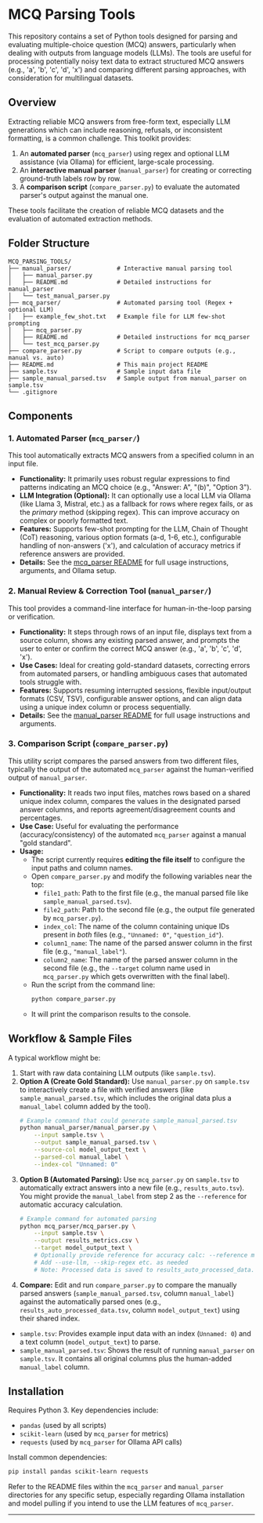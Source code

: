# MCQ Parsing Tools

This repository contains a set of Python tools designed for parsing and evaluating multiple-choice question (MCQ) answers, particularly when dealing with outputs from language models (LLMs). The tools are useful for processing potentially noisy text data to extract structured MCQ answers (e.g., 'a', 'b', 'c', 'd', 'x') and comparing different parsing approaches, with consideration for multilingual datasets.

## Overview

Extracting reliable MCQ answers from free-form text, especially LLM generations which can include reasoning, refusals, or inconsistent formatting, is a common challenge. This toolkit provides:

1.  An **automated parser** (`mcq_parser`) using regex and optional LLM assistance (via Ollama) for efficient, large-scale processing.
2.  An **interactive manual parser** (`manual_parser`) for creating or correcting ground-truth labels row by row.
3.  A **comparison script** (`compare_parser.py`) to evaluate the automated parser's output against the manual one.

These tools facilitate the creation of reliable MCQ datasets and the evaluation of automated extraction methods.

## Folder Structure

```
MCQ_PARSING_TOOLS/
├── manual_parser/             # Interactive manual parsing tool
│   ├── manual_parser.py
│   ├── README.md              # Detailed instructions for manual_parser
│   └── test_manual_parser.py
├── mcq_parser/                # Automated parsing tool (Regex + optional LLM)
│   ├── example_few_shot.txt   # Example file for LLM few-shot prompting
│   ├── mcq_parser.py
│   ├── README.md              # Detailed instructions for mcq_parser
│   └── test_mcq_parser.py
├── compare_parser.py          # Script to compare outputs (e.g., manual vs. auto)
├── README.md                  # This main project README
├── sample.tsv                 # Sample input data file
├── sample_manual_parsed.tsv   # Sample output from manual_parser on sample.tsv
└── .gitignore
```

## Components

### 1. Automated Parser (`mcq_parser/`)

This tool automatically extracts MCQ answers from a specified column in an input file.

*   **Functionality:** It primarily uses robust regular expressions to find patterns indicating an MCQ choice (e.g., "Answer: A", "(b)", "Option 3").
*   **LLM Integration (Optional):** It can optionally use a local LLM via Ollama (like Llama 3, Mistral, etc.) as a fallback for rows where regex fails, or as the *primary* method (skipping regex). This can improve accuracy on complex or poorly formatted text.
*   **Features:** Supports few-shot prompting for the LLM, Chain of Thought (CoT) reasoning, various option formats (a-d, 1-6, etc.), configurable handling of non-answers ('x'), and calculation of accuracy metrics if reference answers are provided.
*   **Details:** See the [mcq_parser README](./mcq_parser/README.md) for full usage instructions, arguments, and Ollama setup.

### 2. Manual Review & Correction Tool (`manual_parser/`)

This tool provides a command-line interface for human-in-the-loop parsing or verification.

*   **Functionality:** It steps through rows of an input file, displays text from a source column, shows any existing parsed answer, and prompts the user to enter or confirm the correct MCQ answer (e.g., 'a', 'b', 'c', 'd', 'x').
*   **Use Cases:** Ideal for creating gold-standard datasets, correcting errors from automated parsers, or handling ambiguous cases that automated tools struggle with.
*   **Features:** Supports resuming interrupted sessions, flexible input/output formats (CSV, TSV), configurable answer options, and can align data using a unique index column or process sequentially.
*   **Details:** See the [manual_parser README](./manual_parser/README.md) for full usage instructions and arguments.

### 3. Comparison Script (`compare_parser.py`)

This utility script compares the parsed answers from two different files, typically the output of the automated `mcq_parser` against the human-verified output of `manual_parser`.

*   **Functionality:** It reads two input files, matches rows based on a shared unique index column, compares the values in the designated parsed answer columns, and reports agreement/disagreement counts and percentages.
*   **Use Case:** Useful for evaluating the performance (accuracy/consistency) of the automated `mcq_parser` against a manual "gold standard".
*   **Usage:**
    *   The script currently requires **editing the file itself** to configure the input paths and column names.
    *   Open `compare_parser.py` and modify the following variables near the top:
        *   `file1_path`: Path to the first file (e.g., the manual parsed file like `sample_manual_parsed.tsv`).
        *   `file2_path`: Path to the second file (e.g., the output file generated by `mcq_parser.py`).
        *   `index_col`: The name of the column containing unique IDs present in *both* files (e.g., `"Unnamed: 0"`, `"question_id"`).
        *   `column1_name`: The name of the parsed answer column in the first file (e.g., `"manual_label"`).
        *   `column2_name`: The name of the parsed answer column in the second file (e.g., the `--target` column name used in `mcq_parser.py` which gets overwritten with the final label).
    *   Run the script from the command line:
        ```bash
        python compare_parser.py
        ```
    *   It will print the comparison results to the console.

## Workflow & Sample Files

A typical workflow might be:

1.  Start with raw data containing LLM outputs (like `sample.tsv`).
2.  **Option A (Create Gold Standard):** Use `manual_parser.py` on `sample.tsv` to interactively create a file with verified answers (like `sample_manual_parsed.tsv`, which includes the original data plus a `manual_label` column added by the tool).
    ```bash
    # Example command that could generate sample_manual_parsed.tsv
    python manual_parser/manual_parser.py \
        --input sample.tsv \
        --output sample_manual_parsed.tsv \
        --source-col model_output_text \
        --parsed-col manual_label \
        --index-col "Unnamed: 0"
    ```
3.  **Option B (Automated Parsing):** Use `mcq_parser.py` on `sample.tsv` to automatically extract answers into a new file (e.g., `results_auto.tsv`). You might provide the `manual_label` from step 2 as the `--reference` for automatic accuracy calculation.
    ```bash
    # Example command for automated parsing
    python mcq_parser/mcq_parser.py \
        --input sample.tsv \
        --output results_metrics.csv \
        --target model_output_text \
        # Optionally provide reference for accuracy calc: --reference manual_label (if sample.tsv had it)
        # Add --use-llm, --skip-regex etc. as needed
        # Note: Processed data is saved to results_auto_processed_data.tsv (derived from --output)
    ```
4.  **Compare:** Edit and run `compare_parser.py` to compare the manually parsed answers (`sample_manual_parsed.tsv`, column `manual_label`) against the automatically parsed ones (e.g., `results_auto_processed_data.tsv`, column `model_output_text`) using their shared index.

*   `sample.tsv`: Provides example input data with an index (`Unnamed: 0`) and a text column (`model_output_text`) to parse.
*   `sample_manual_parsed.tsv`: Shows the result of running `manual_parser` on `sample.tsv`. It contains all original columns plus the human-added `manual_label` column.

## Installation

Requires Python 3. Key dependencies include:

*   `pandas` (used by all scripts)
*   `scikit-learn` (used by `mcq_parser` for metrics)
*   `requests` (used by `mcq_parser` for Ollama API calls)

Install common dependencies:

```bash
pip install pandas scikit-learn requests
```

Refer to the README files within the `mcq_parser` and `manual_parser` directories for any specific setup, especially regarding Ollama installation and model pulling if you intend to use the LLM features of `mcq_parser`.

---